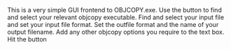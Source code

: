 This is a very simple GUI frontend to OBJCOPY.exe.
Use the <Set exe> button to find and select your relevant objcopy executable.
Find and select your input file and set your input file format.
Set the outfile format and the name of your output filename.
Add any other objcopy options you require to the text box.
Hit the <Go> button

